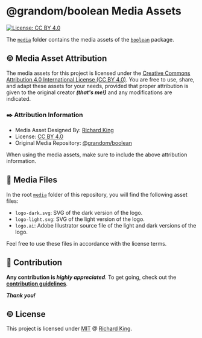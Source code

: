 # @grandom/boolean Media Assets

[![License: CC BY 4.0][url-cc-badge]][url-cc-license]

The [`media`][url-folder] folder contains the media assets of the [`boolean`][url-package] package.

## ©️ Media Asset Attribution

The media assets for this project is licensed under the [Creative Commons Attribution 4.0 International License (CC BY 4.0)][url-cc-license]. You are free to use, share, and adapt these assets for your needs, provided that proper attribution is given to the original creator ***(that's me!)*** and any modifications are indicated.

### ✒️ Attribution Information

- Media Asset Designed By: [Richard King][url-author]
- License: [CC BY 4.0][url-cc-license]
- Original Media Repository: [@grandom/boolean][url-package]

When using the media assets, make sure to include the above attribution information.

## 📁 Media Files

In the root [`media`][url-folder] folder of this repository, you will find the following asset files:

- `logo-dark.svg`: SVG of the dark version of the logo.
- `logo-light.svg`: SVG of the light version of the logo.
- `logo.ai`: Adobe Illustrator source file of the light and dark versions of the logo.

Feel free to use these files in accordance with the license terms.

## 🍻 Contribution

**Any contribution is ***highly appreciated*****. To get going, check out the [**contribution guidelines**][url-contrib-doc].

***Thank you!***

## ©️ License

This project is licensed under [MIT][url-license-doc] @ [Richard King][url-author].

<!--- References =============================================================================== -->

<!--- URLs -->
[url-cc-badge]: https://img.shields.io/badge/License-CC_BY_4.0-brightgreen.svg
[url-cc-license]: https://creativecommons.org/licenses/by/4.0/
[url-contrib-doc]: https://github.com/grandom-library/grandom-js/blob/main/.github/CONTRIBUTING.md
[url-license-doc]: https://github.com/grandom-library/grandom-js/blob/main/LICENSE
[url-package]: https://github.com/grandom-library/grandom-js/tree/main/packages/boolean
[url-folder]: https://github.com/grandom-library/grandom-js/tree/main/packages/boolean/media
[url-author]: https://richrdkng.com
